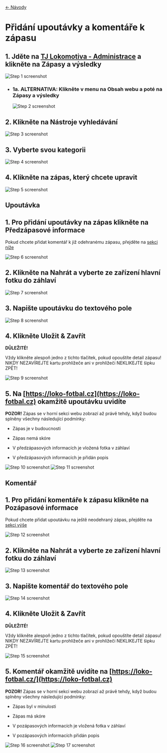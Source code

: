 [<- Návody](../index.md)

# Přidání upoutávky a komentáře k zápasu

## 1. Jděte na <a href="https://loko-fotbal.cz/administrace-webu/" target="_blank">TJ Lokomotiva - Administrace</a> a klikněte na Zápasy a výsledky

![Step 1 screenshot](https://images.tango.us/workflows/1ab85f23-30df-4c03-83cc-a98d2c9bbeb8/steps/b4d0c5a6-8ddf-44b5-b23a-e55864df164f/830adc5d-edd4-4539-ab67-549e73ff1b2a.png?crop=focalpoint&fit=crop&fp-x=0.3571&fp-y=0.2258&fp-z=2.1831&w=1200)


* ### 1a. ALTERNATIVA: Klikněte v menu na Obsah webu a poté na Zápasy a výsledky

  ![Step 2 screenshot](https://images.tango.us/workflows/1ab85f23-30df-4c03-83cc-a98d2c9bbeb8/steps/8cf5fd95-cded-4275-b600-ed69d892039d/fcba751a-a1dd-4400-a0ec-1c4ecccc8884.png?crop=focalpoint&fit=crop&fp-x=0.5000&fp-y=0.5000&w=1200)


## 2. Klikněte na Nástroje vyhledávání 

![Step 3 screenshot](https://images.tango.us/workflows/1ab85f23-30df-4c03-83cc-a98d2c9bbeb8/steps/0fed2d95-2c9e-4950-a60c-b13d48ea9319/db0ca67a-d7b9-42f8-a9b5-83527e4461a3.png?crop=focalpoint&fit=crop&fp-x=0.6030&fp-y=0.2381&fp-z=2.2014&w=1200)


## 3. Vyberte svou kategorii

![Step 4 screenshot](https://images.tango.us/workflows/1ab85f23-30df-4c03-83cc-a98d2c9bbeb8/steps/6b61a996-1676-49c0-8da8-18ef30e548ca/0470e6ec-6576-4bec-8a54-7fdab8971079.png?crop=focalpoint&fit=crop&fp-x=0.5000&fp-y=0.5000&w=1200)


## 4. Klikněte na zápas, který chcete upravit

![Step 5 screenshot](https://images.tango.us/workflows/1ab85f23-30df-4c03-83cc-a98d2c9bbeb8/steps/78cbb21f-3e0b-40b9-a5ef-f54c003c0a72/3456cd64-a147-4f13-aedf-54eb84720ac3.png?crop=focalpoint&fit=crop&fp-x=0.4831&fp-y=0.3529&fp-z=2.0000&w=1200)

## Upoutávka

## 1. Pro přidání upoutávky na zápas klikněte na Předzápasové informace
Pokud chcete přidat komentář k již odehranému zápasu, přejděte na [sekci níže](https://rblaha15.github.io/loko-navody/novinky#koment%C3%A1%C5%99)

![Step 6 screenshot](https://images.tango.us/workflows/1ab85f23-30df-4c03-83cc-a98d2c9bbeb8/steps/acd09d56-1e87-4ad6-bbad-0b1d42f3d7b5/ddad39eb-9ac3-4ea6-9961-e25e2143e120.png?crop=focalpoint&fit=crop&fp-x=0.3036&fp-y=0.2335&fp-z=2.1440&w=1200)


## 2. Klikněte na Nahrát a vyberte ze zařízení hlavní fotku do záhlaví

![Step 7 screenshot](https://images.tango.us/workflows/1ab85f23-30df-4c03-83cc-a98d2c9bbeb8/steps/5a7ace51-ff32-4322-8bb8-4d239b82c4b7/0ece6add-6a14-4186-b411-7a70fece1a8f.png?crop=focalpoint&fit=crop&fp-x=0.6316&fp-y=0.4178&fp-z=2.1130&w=1200)


## 3. Napište upoutávku do textového pole

![Step 8 screenshot](https://images.tango.us/workflows/1ab85f23-30df-4c03-83cc-a98d2c9bbeb8/steps/475e2c0e-7e48-4497-b5ab-2cfc164ffcd9/67e67029-128e-4583-99ba-07dc7839e211.png?crop=focalpoint&fit=crop&fp-x=0.5000&fp-y=0.5000&w=1200)


## 4. Klikněte Uložit & Zavřít
**DŮLEŽITÉ!**

Vždy klikněte alespoň jedno z tichto tlačítek, pokud opouštíte detail zápasu! NIKDY NEZAVÍREJTE kartu prohlížeče ani v prohlížeči NEKLIKEJTE šipku ZPĚT!

![Step 9 screenshot](https://images.tango.us/workflows/1ab85f23-30df-4c03-83cc-a98d2c9bbeb8/steps/3210c6d2-83be-4f0a-a3f6-41153f7668a4/1e356831-34ae-4250-8bcb-df571e8e912c.png?crop=focalpoint&fit=crop&fp-x=0.1805&fp-y=0.0345&fp-z=2.3177&w=1200)


## 5. Na [https://loko-fotbal.cz](https://loko-fotbal.cz) okamžitě upoutávku uvidíte 
**POZOR!** Zápas se v horní sekci webu zobrazí až právě tehdy, když budou splněny všechny následující podmínky:

*   Zápas je v budoucnosti
    
*   Zápas nemá skóre
    
*   V předzápasových informacích je vložená fotka v záhlaví
    
*   V předzápasových informacích je přidán popis


![Step 10 screenshot](https://images.tango.us/workflows/1ab85f23-30df-4c03-83cc-a98d2c9bbeb8/steps/ac5b8f56-1a28-427c-9bae-d549b667039c/99a873e1-ddde-4090-abea-fdae128bd3d7.png?crop=focalpoint&fit=crop&fp-x=0.1607&fp-y=0.3263&fp-z=1.4435&w=1200)
![Step 11 screenshot](https://images.tango.us/workflows/1ab85f23-30df-4c03-83cc-a98d2c9bbeb8/steps/22d02407-9d2a-4c01-a1ff-be1c05c490e7/c0a4e631-cb08-4381-8278-3374c54a27b2.png?crop=focalpoint&fit=crop&fp-x=0.5000&fp-y=0.5000&w=1200)

## Komentář

## 1. Pro přidání komentáře k zápasu klikněte na Pozápasové informace
Pokud chcete přidat upoutávku na ještě neodehraný zápas, přejděte na [sekci výše](https://rblaha15.github.io/loko-navody/novinky#upout%C3%A1vka)

![Step 12 screenshot](https://images.tango.us/workflows/1ab85f23-30df-4c03-83cc-a98d2c9bbeb8/steps/efabae3b-b5d5-4ae4-969e-237b42f98a55/eb10eee8-3e62-49f7-803a-7edc76822cbd.png?crop=focalpoint&fit=crop&fp-x=0.4571&fp-y=0.2335&fp-z=2.2014&w=1200)


## 2. Klikněte na Nahrát a vyberte ze zařízení hlavní fotku do záhlaví

![Step 13 screenshot](https://images.tango.us/workflows/1ab85f23-30df-4c03-83cc-a98d2c9bbeb8/steps/e616b940-006b-4d84-a9a3-94856eafa0d8/6bc380e4-2b9e-4c2c-8814-48037b6868ec.png?crop=focalpoint&fit=crop&fp-x=0.5000&fp-y=0.5000&w=1200)


## 3. Napište komentář do textového pole

![Step 14 screenshot](https://images.tango.us/workflows/1ab85f23-30df-4c03-83cc-a98d2c9bbeb8/steps/e918e296-98cb-4dd7-a5c2-b060a0e7913c/cbe0e0bb-2253-4f42-8041-39b03badc814.png?crop=focalpoint&fit=crop&fp-x=0.5000&fp-y=0.5000&w=1200)


## 4. Klikněte  Uložit & Zavřít
**DŮLEŽITÉ!**

Vždy klikněte alespoň jedno z tichto tlačítek, pokud opouštíte detail zápasu! NIKDY NEZAVÍREJTE kartu prohlížeče ani v prohlížeči NEKLIKEJTE šipku ZPĚT!

![Step 15 screenshot](https://images.tango.us/workflows/1ab85f23-30df-4c03-83cc-a98d2c9bbeb8/steps/21e594ab-5d0a-4d61-b0fc-7671721e58b7/a6763032-4497-47a6-b184-89dd58141391.png?crop=focalpoint&fit=crop&fp-x=0.2432&fp-y=0.1905&fp-z=2.3177&w=1200)


## 5. Komentář okamžitě uvidíte na [https://loko-fotbal.cz/](https://loko-fotbal.cz)
**POZOR!** Zápas se v horní sekci webu zobrazí až právě tehdy, když budou splněny všechny následující podmínky:

*   Zápas byl v minulosti
    
*   Zápas má skóre
    
*   V pozápasových informacích je vložená fotka v záhlaví
    
*   V pozápasových informacích přidán popis


![Step 16 screenshot](https://images.tango.us/workflows/1ab85f23-30df-4c03-83cc-a98d2c9bbeb8/steps/0eceeab0-49b8-4134-b46a-49c415d2577b/002d1d1a-fe8f-47ed-8e0d-25c2cb7e7f2c.png?crop=focalpoint&fit=crop&fp-x=0.4981&fp-y=0.3263&fp-z=1.4435&w=1200)
![Step 17 screenshot](https://images.tango.us/workflows/1ab85f23-30df-4c03-83cc-a98d2c9bbeb8/steps/efa42d8c-7028-435d-bf92-e555672daaca/825eda74-fc52-4b82-8598-a82b7eb88a2c.png?crop=focalpoint&fit=crop&fp-x=0.5000&fp-y=0.5000&w=1200)